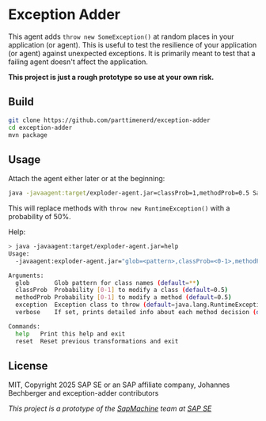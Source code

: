 Exception Adder
===============

This agent adds `throw new SomeException()` at random places in your application (or agent).
This is useful to test the resilience of your application (or agent) against unexpected exceptions.
It is primarily meant to test that a failing agent doesn't affect the application.

__This project is just a rough prototype so use at your own risk.__

Build
-----
```sh
git clone https://github.com/parttimenerd/exception-adder
cd exception-adder
mvn package
```

Usage
-----
Attach the agent either later or at the beginning:
```sh
java -javaagent:target/exploder-agent.jar=classProb=1,methodProb=0.5 Sample.java
```

This will replace methods with `throw new RuntimeException()` with a probability of 50%.

Help:
```sh
> java -javaagent:target/exploder-agent.jar=help
Usage:
  -javaagent:exploder-agent.jar="glob=<pattern>,classProb=<0-1>,methodProb=<0-1>,exception=<ex>"

Arguments:
  glob       Glob pattern for class names (default=**)
  classProb  Probability [0-1] to modify a class (default=0.5)
  methodProb Probability [0-1] to modify a method (default=0.5)
  exception  Exception class to throw (default=java.lang.RuntimeException)
  verbose    If set, prints detailed info about each method decision (default=false)

Commands:
  help   Print this help and exit
  reset  Reset previous transformations and exit
```

License
-------
MIT, Copyright 2025 SAP SE or an SAP affiliate company, Johannes Bechberger
and exception-adder contributors


*This project is a prototype of the [SapMachine](https://sapmachine.io) team
at [SAP SE](https://sap.com)*